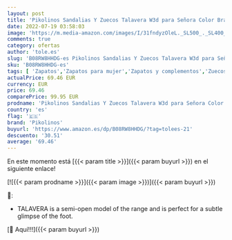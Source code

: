 ```yaml
---
layout: post
title: 'Pikolinos Sandalias Y Zuecos Talavera W3d para Señora Color Brandy'
date: 2022-07-19 03:58:03
image: 'https://m.media-amazon.com/images/I/31fndyzOleL._SL500_._SL400_.jpg'
comments: true
category: ofertas
author: 'tole.es'
slug: 'B08RW8HHDG-es Pikolinos Sandalias Y Zuecos Talavera W3d para Señora...'
sku: 'B08RW8HHDG-es'
tags: [ 'Zapatos','Zapatos para mujer','Zapatos y complementos','Zuecos de mujer','Zuecos y mules de mujer','pikolinos','zuecos','🇪🇸', ]
actualPrice: 69.46 EUR
currency: EUR
price: 69.46
comparePrice: 99.95 EUR
prodname: 'Pikolinos Sandalias Y Zuecos Talavera W3d para Señora Color Brandy'
country: 'es'
flag: '🇪🇸'
brand: 'Pikolinos'
buyurl: 'https://www.amazon.es/dp/B08RW8HHDG/?tag=tolees-21'
descuento: '30.51'
average: '69.46'
---
```


En este momento está [{{< param title >}}]({{< param buyurl >}}) en el siguiente enlace!

[![{{< param prodname >}}]({{< param image >}})]({{< param buyurl >}})

🔎:

- TALAVERA is a semi-open model of the range and is perfect for a subtle glimpse of the foot.

[🛒 Aquí!!!]({{< param buyurl >}})

